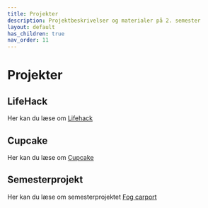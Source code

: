 ```yaml
---
title: Projekter
description: Projektbeskrivelser og materialer på 2. semester
layout: default
has_children: true
nav_order: 11
---
```


# Projekter

## LifeHack

Her kan du læse om [Lifehack](lifehack)

## Cupcake

Her kan du læse om [Cupcake](cupcake)

## Semesterprojekt

Her kan du læse om semesterprojektet [Fog carport](carport)
